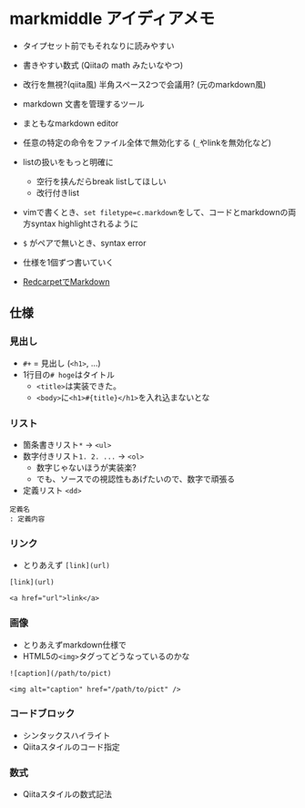 # markmiddle アイディアメモ
* タイプセット前でもそれなりに読みやすい
* 書きやすい数式 (Qiitaの math みたいなやつ)
* 改行を無視?(qiita風) 半角スペース2つで会議用? (元のmarkdown風)
* markdown 文書を管理するツール
* まともなmarkdown editor
* 任意の特定の命令をファイル全体で無効化する (`_`やlinkを無効化など)
* listの扱いをもっと明確に
    * 空行を挟んだらbreak listしてほしい
    * 改行付きlist
* vimで書くとき、`set filetype=c.markdown`をして、コードとmarkdownの両方syntax highlightされるように
* `$` がペアで無いとき、syntax error
* 仕様を1個ずつ書いていく

* [RedcarpetでMarkdown](http://ja.asciicasts.com/episodes/272-markdown-with-redcarpet)

## 仕様
### 見出し
* `#+` = 見出し (`<h1>`, ...)
* 1行目の`# hoge`はタイトル
    + `<title>`は実装できた。
    * `<body>`に`<h1>#{title}</h1>`を入れ込まないとな

### リスト
* 箇条書きリスト`*` -> `<ul>`
* 数字付きリスト`1. 2. ...` -> `<ol>`
    * 数字じゃないほうが実装楽?
    * でも、ソースでの視認性もあげたいので、数字で頑張る
* 定義リスト `<dd>`

```mkd
定義名
: 定義内容
```

### リンク
* とりあえず `[link](url)`

```mm:input
[link](url)
```

```mm:output
<a href="url">link</a>
```

### 画像
* とりあえずmarkdown仕様で
* HTML5の`<img>`タグってどうなっているのかな

```mm:input
![caption](/path/to/pict)
```

```mm:output
<img alt="caption" href="/path/to/pict" />
```

### コードブロック
* シンタックスハイライト
* Qiitaスタイルのコード指定

### 数式
* Qiitaスタイルの数式記法
